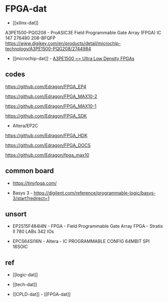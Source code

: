 # FPGA-dat


- [[xilinx-dat]]



A3PE1500-PQG208 - ProASIC3E Field Programmable Gate Array (FPGA) IC 147 276480 208-BFQFP
https://www.digikey.com/en/products/detail/microchip-technology/A3PE1500-PQG208/2744984



- [[microchip-dat]] - [A3PE1500 == Ultra Low Density FPGAs](https://www.microchip.com/en-us/product/a3pe1500)









## codes 

https://github.com/Edragon/FPGA_EP4

https://github.com/Edragon/FPGA_MAX10-2

https://github.com/Edragon/FPGA_MAX10-1

https://github.com/Edragon/FPGA_SDK
- Altera/EP2C

https://github.com/Edragon/FPGA_HDK

https://github.com/Edragon/FPGA_DOCS

https://github.com/Edragon/fpga_max10




## common board 

- https://tinyfpga.com/

- Basys 3 - https://digilent.com/reference/programmable-logic/basys-3/start?redirect=1


## unsort 

- EP2S15F484I4N - FPGA - Field Programmable Gate Array FPGA - Stratix II 780 LABs 342 IOs

- EPCS64SI16N - Altera - IC PROGRAMMABLE CONFIG 64MBIT SPI 16SOIC

## ref 

- [[logic-dat]]

- [[tech-dat]]

- [[CPLD-dat]] - [[FPGA-dat]]